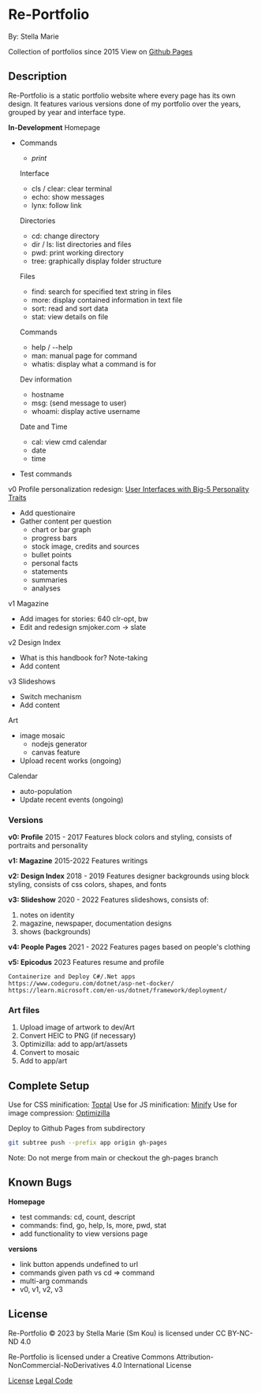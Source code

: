 # Re-Portfolio

By: Stella Marie

Collection of portfolios since 2015
View on [Github Pages](smkou.github.io/re-portfolio)

## Description

Re-Portfolio is a static portfolio website where every page has its own design. It features various versions done of my portfolio over the years, grouped by year and interface type.

**In-Development**
Homepage
- Commands
  - _print_
  
  Interface
  - cls / clear: clear terminal
  - echo: show messages
  - lynx: follow link

  Directories
  - cd: change directory
  - dir / ls: list directories and files
  - pwd: print working directory
  - tree: graphically display folder structure

  Files
  - find: search for specified text string in files
  - more: display contained information in text file
  - sort: read and sort data
  - stat: view details on file

  Commands
  - help / --help
  - man: manual page for command
  - whatis: display what a command is for

  Dev information
  - hostname
  - msg: (send message to user)
  - whoami: display active username

  Date and Time
  - cal: view cmd calendar
  - date
  - time

- Test commands

v0 Profile
personalization redesign: [User Interfaces with Big-5 Personality Traits](https://www.kamranhughes.com/how-to-tailor-designs-using-the-big-5-personality-traits/)
- Add questionaire
- Gather content per question
  - chart or bar graph
  - progress bars
  - stock image, credits and sources
  - bullet points
  - personal facts
  - statements
  - summaries
  - analyses

v1 Magazine
- Add images for stories: 640 clr-opt, bw
- Edit and redesign smjoker.com -> slate

v2 Design Index
- What is this handbook for? Note-taking
- Add content

v3 Slideshows
- Switch mechanism
- Add content

Art
- image mosaic
  - nodejs generator
  - canvas feature
- Upload recent works (ongoing)

Calendar
- auto-population
- Update recent events (ongoing)

### Versions

**v0: Profile**
2015 - 2017
Features block colors and styling, consists of portraits and personality

**v1: Magazine**
2015-2022
Features writings

**v2: Design Index**
2018 - 2019
Features designer backgrounds using block styling, consists of css colors, shapes, and fonts

**v3: Slideshow**
2020 - 2022
Features slideshows, consists of: 
1. notes on identity
2. magazine, newspaper, documentation designs
3. shows (backgrounds)

**v4: People Pages**
2021 - 2022
Features pages based on people's clothing

**v5: Epicodus**
2023
Features resume and profile

```
Containerize and Deploy C#/.Net apps
https://www.codeguru.com/dotnet/asp-net-docker/
https://learn.microsoft.com/en-us/dotnet/framework/deployment/
```

### Art files

1. Upload image of artwork to dev/Art
2. Convert HEIC to PNG (if necessary)
3. Optimizilla: add to app/art/assets
4. Convert to mosaic
5. Add to app/art

## Complete Setup

Use for CSS minification: [Toptal](https://www.toptal.com/developers/cssminifier)
Use for JS minification: [Minify](https://minify-js.com/)
Use for image compression: [Optimizilla](https://imagecompressor.com/)

Deploy to Github Pages from subdirectory
```bash
git subtree push --prefix app origin gh-pages
```
Note: Do not merge from main or checkout the gh-pages branch

## Known Bugs

**Homepage**
- test commands: cd, count, descript
- commands: find, go, help, ls, more, pwd, stat
- add functionality to view versions page

**versions**
- link button appends undefined to url
- commands given path vs cd => command
- multi-arg commands
- v0, v1, v2, v3

## License

Re-Portfolio © 2023 by Stella Marie (Sm Kou) is licensed under CC BY-NC-ND 4.0 

Re-Portfolio is licensed under a
Creative Commons Attribution-NonCommercial-NoDerivatives 4.0 International License

[License](https://creativecommons.org/licenses/by-nc-nd/4.0/)
[Legal Code](https://creativecommons.org/licenses/by-nc-nd/4.0/legalcode.en)